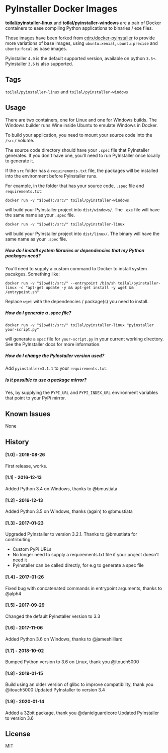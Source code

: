 # PyInstaller Docker Images

**toilal/pyinstaller-linux** and **toilal/pyinstaller-windows** are a pair of Docker containers to ease compiling Python applications to binaries / exe files.

Those images have been forked from [cdrx/docker-pyinstaller](https://github.com/cdrx/docker-pyinstaller) to provide 
more variations of base images, using `ubuntu:xenial`, `ubuntu:precise` and `ubuntu:focal` as base images.

Pyinstaller `4.0` is the default supported version, available on python `3.5+`. Pyinstaller `3.6` is also supported.

## Tags

`toilal/pyinstaller-linux` and `toilal/pyinstaller-windows`

## Usage

There are two containers, one for Linux and one for Windows builds. The Windows builder runs Wine inside Ubuntu to emulate Windows in Docker.

To build your application, you need to mount your source code into the `/src/` volume.

The source code directory should have your `.spec` file that PyInstaller generates. If you don't have one, you'll need to run PyInstaller once locally to generate it.

If the `src` folder has a `requirements.txt` file, the packages will be installed into the environment before PyInstaller runs.

For example, in the folder that has your source code, `.spec` file and `requirements.txt`:

```
docker run -v "$(pwd):/src/" toilal/pyinstaller-windows
```

will build your PyInstaller project into `dist/windows/`. The `.exe` file will have the same name as your `.spec` file.

```
docker run -v "$(pwd):/src/" toilal/pyinstaller-linux
```

will build your PyInstaller project into `dist/linux/`. The binary will have the same name as your `.spec` file.

##### How do I install system libraries or dependencies that my Python packages need?

You'll need to supply a custom command to Docker to install system pacakges. Something like:

```
docker run -v "$(pwd):/src/" --entrypoint /bin/sh toilal/pyinstaller-linux -c "apt-get update -y && apt-get install -y wget && /entrypoint.sh"
```

Replace `wget` with the dependencies / package(s) you need to install.

##### How do I generate a .spec file?

`docker run -v "$(pwd):/src/" toilal/pyinstaller-linux "pyinstaller your-script.py"`

will generate a `spec` file for `your-script.py` in your current working directory. See the PyInstaller docs for more information.

##### How do I change the PyInstaller version used?

Add `pyinstaller=3.1.1` to your `requirements.txt`.

##### Is it possible to use a package mirror?

Yes, by supplying the `PYPI_URL` and `PYPI_INDEX_URL` environment variables that point to your PyPi mirror.

## Known Issues

None

## History

#### [1.0] - 2016-08-26
First release, works.

#### [1.1] - 2016-12-13
Added Python 3.4 on Windows, thanks to @bmustiata

#### [1.2] - 2016-12-13
Added Python 3.5 on Windows, thanks (again) to @bmustiata

#### [1.3] - 2017-01-23
Upgraded PyInstaller to version 3.2.1.
Thanks to @bmustiata for contributing:
 - Custom PyPi URLs
 - No longer need to supply a requirements.txt file if your project doesn't need it
 - PyInstaller can be called directly, for e.g to generate a spec file

#### [1.4] - 2017-01-26
Fixed bug with concatenated commands in entrypoint arguments, thanks to @alph4

#### [1.5] - 2017-09-29
Changed the default PyInstaller version to 3.3

#### [1.6] - 2017-11-06
Added Python 3.6 on Windows, thanks to @jameshilliard

#### [1.7] - 2018-10-02
Bumped Python version to 3.6 on Linux, thank you @itouch5000

#### [1.8] - 2019-01-15
Build using an older version of glibc to improve compatibility, thank you @itouch5000
Updated PyInstaller to version 3.4

#### [1.9] - 2020-01-14
Added a 32bit package, thank you @danielguardicore
Updated PyInstaller to version 3.6


## License

MIT
